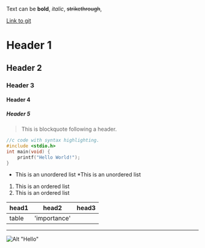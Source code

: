 Text can be **bold**, _italic_, ~~strikethrough~~,

[Link to git](http://github.com)

# Header 1
## Header 2
### Header 3
#### Header 4
##### Header 5

> This is blockquote following a header.


```c
//c code with syntax highlighting.
#include <stdio.h>
int main(void) {
	printf("Hello World!");
}
```

* This is an unordered list
	*This is an unordered list


1. This is an ordered list
2. This is an ordered list


|head1	|head2		 |head3  |
|:------|------------|-------|
|table	|'importance'|		 |


***
![Alt "Hello"](http://guides.github.com/activities/hello-world/branching.png)
